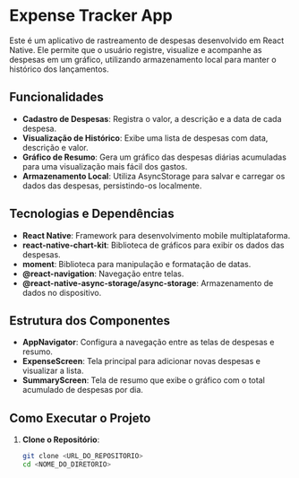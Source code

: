# Expense Tracker App

Este é um aplicativo de rastreamento de despesas desenvolvido em React Native. Ele permite que o usuário registre, visualize e acompanhe as despesas em um gráfico, utilizando armazenamento local para manter o histórico dos lançamentos.

## Funcionalidades

- **Cadastro de Despesas**: Registra o valor, a descrição e a data de cada despesa.
- **Visualização de Histórico**: Exibe uma lista de despesas com data, descrição e valor.
- **Gráfico de Resumo**: Gera um gráfico das despesas diárias acumuladas para uma visualização mais fácil dos gastos.
- **Armazenamento Local**: Utiliza AsyncStorage para salvar e carregar os dados das despesas, persistindo-os localmente.

## Tecnologias e Dependências

- **React Native**: Framework para desenvolvimento mobile multiplataforma.
- **react-native-chart-kit**: Biblioteca de gráficos para exibir os dados das despesas.
- **moment**: Biblioteca para manipulação e formatação de datas.
- **@react-navigation**: Navegação entre telas.
- **@react-native-async-storage/async-storage**: Armazenamento de dados no dispositivo.

## Estrutura dos Componentes

- **AppNavigator**: Configura a navegação entre as telas de despesas e resumo.
- **ExpenseScreen**: Tela principal para adicionar novas despesas e visualizar a lista.
- **SummaryScreen**: Tela de resumo que exibe o gráfico com o total acumulado de despesas por dia.

## Como Executar o Projeto

1. **Clone o Repositório**:
   ```bash
   git clone <URL_DO_REPOSITORIO>
   cd <NOME_DO_DIRETORIO>
